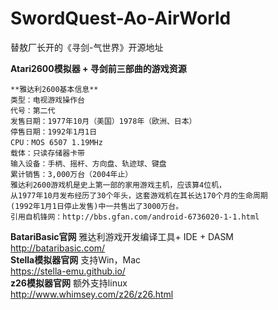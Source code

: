 # SwordQuest-Ao-AirWorld
替敖厂长开的《寻剑-气世界》开源地址

**Atari2600模拟器 + 寻剑前三部曲的游戏资源**  
```
**雅达利2600基本信息**  
类型：电视游戏操作台  
代号：第二代  
发售日期：1977年10月（美国）1978年（欧洲、日本）  
停售日期：1992年1月1日  
CPU：MOS 6507 1.19MHz  
载体：只读存储器卡带  
输入设备：手柄、摇杆、方向盘、轨迹球、键盘  
累计销售：3,000万台（2004年止）  
雅达利2600游戏机是史上第一部的家用游戏主机，应该算4位机，  
从1977年10月发布经历了30个年头，这套游戏机在其长达170个月的生命周期  
(1992年1月1日停止发售)中一共售出了3000万台。  
引用自机锋网：http://bbs.gfan.com/android-6736020-1-1.html
```
**BatariBasic官网** 雅达利游戏开发编译工具+ IDE + DASM  
http://bataribasic.com/  
**Stella模拟器官网** 支持Win，Mac  
https://stella-emu.github.io/  
**z26模拟器官网** 额外支持linux  
http://www.whimsey.com/z26/z26.html
